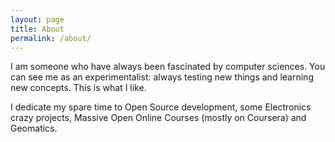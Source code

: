 ```yaml
---
layout: page
title: About
permalink: /about/
---
```


I am someone who have always been fascinated by computer sciences. You can see me as an experimentalist: always testing new things and learning new concepts. This is what I like.

I dedicate my spare time to Open Source development, some Electronics crazy projects, Massive Open Online Courses (mostly on Coursera) and Geomatics.
